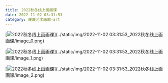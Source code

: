 ```yaml
---
title: 2022秋冬线上画画课
date: 2022-11-02 03:31:53
category: 暖暖艺术画廊-art
---
```



[![2022秋冬线上画画课](https://s15.sinaimg.cn/mw690/006iHBx1zy80sdio6Us84&690 "2022秋冬线上画画课")](../static/img/2022-11-02 03:31:53_2022秋冬线上画画课/image_0.png)  

  

[![2022秋冬线上画画课](https://s15.sinaimg.cn/mw690/006iHBx1zy80sdipa3xbb&690 "2022秋冬线上画画课")](../static/img/2022-11-02 03:31:53_2022秋冬线上画画课/image_1.png)  

  

[![2022秋冬线上画画课](https://s15.sinaimg.cn/mw690/006iHBx1zy80sdiqvNm20&690 "2022秋冬线上画画课")](../static/img/2022-11-02 03:31:53_2022秋冬线上画画课/image_2.png)  

  

